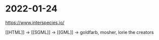 # 2022-01-24
https://www.interspecies.io/

[[HTML]] -> [[SGML]] -> [[GML]] -> goldfarb, mosher, lorie the creators
